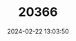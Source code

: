 ---
title: "20366"
category: "Somatogyrus quadratus"
draft: false
date: 2024-02-22 13:03:50
languages:
  English: ["Quadrate Pebblesnail"]
---